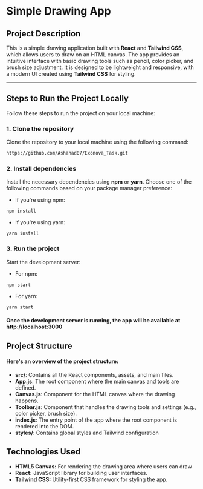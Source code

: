 # Simple Drawing App

## Project Description

This is a simple drawing application built with **React** and **Tailwind CSS**, which allows users to draw on an HTML canvas. The app provides an intuitive interface with basic drawing tools such as pencil, color picker, and brush size adjustment. It is designed to be lightweight and responsive, with a modern UI created using **Tailwind CSS** for styling.

---

## Steps to Run the Project Locally

Follow these steps to run the project on your local machine:

### 1. Clone the repository

Clone the repository to your local machine using the following command:

```bash
https://github.com/Ashahad07/Exonova_Task.git
```


### 2. Install dependencies

 Install the necessary dependencies using **npm** or **yarn**. Choose one of the following commands based on your package manager preference:

- If you're using npm:
```
npm install
```


- If you're using yarn:
```
yarn install
```

### 3. Run the project
Start the development server:

- For npm:
```
npm start
```


- For yarn:
```
yarn start
```

#### Once the development server is running, the app will be available at http://localhost:3000



## Project Structure
#### Here's an overview of the project structure:

- **src/**: Contains all the React components, assets, and main files.
- **App.js**: The root component where the main canvas and tools are defined.
- **Canvas.js**: Component for the HTML canvas where the drawing happens.
- **Toolbar.js**: Component that handles the drawing tools and settings (e.g., color picker, brush size).
- **index.js**: The entry point of the app where the root component is rendered into the DOM.
- **styles/**: Contains global styles and Tailwind configuration




## Technologies Used

- **HTML5 Canvas:** For rendering the drawing area where users can draw
- **React:** JavaScript library for building user interfaces.
- **Tailwind CSS:** Utility-first CSS framework for styling the app.
